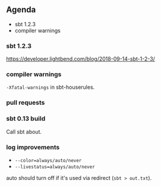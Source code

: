 ## Agenda

- sbt 1.2.3
- compiler warnings

### sbt 1.2.3

https://developer.lightbend.com/blog/2018-09-14-sbt-1-2-3/

### compiler warnings

`-Xfatal-warnings` in sbt-houserules.

### pull requests



### sbt 0.13 build

Call sbt about.

### log improvements

- `--color=always/auto/never`
- `--livestatus=always/auto/never`

auto should turn off if it's used via redirect (`sbt > out.txt`).









